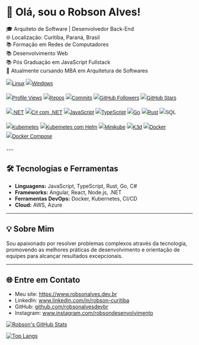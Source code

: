 # 👋 Olá, sou o Robson Alves!

🎓 Arquiteto de Software | Desenvolvedor Back-End  
🌐 Localização: Curitiba, Paraná, Brasil  
📚 Formação em Redes de Computadores  
📚 Desenvolvimento Web  
📚 Pós Graduação em JavaScript Fullstack  
🚀 Atualmente cursando MBA em Arquitetura de Softwares  

<div style="font-family: Arial, sans-serif; line-height: 1.8;">
  
[![Linux](https://img.shields.io/badge/Linux-FCC624?logo=linux&logoColor=black&style=flat-square)](https://www.kernel.org)
[![Windows](https://img.shields.io/badge/Windows-0078D6?logo=windows&logoColor=white&style=flat-square)](https://www.microsoft.com/pt-br/windows)

[![Profile Views](https://komarev.com/ghpvc/?username=robsonalvesdevbr&color=blue)](https://www.robsonalves.dev.br)
[![Repos](https://badges.pufler.dev/repos/robsonalvesdevbr)](https://www.robsonalves.dev.br)
[![Commits](https://badges.pufler.dev/commits/monthly/robsonalvesdevbr)](https://www.robsonalves.dev.br)
[![GitHub Followers](https://img.shields.io/github/followers/robsonalvesdevbr?style=social)](https://www.robsonalves.dev.br)
[![GitHub Stars](https://img.shields.io/github/stars/robsonalvesdevbr?style=social)](https://www.robsonalves.dev.br)

[![.NET](https://img.shields.io/badge/.NET-512BD4?logo=dotnet&logoColor=white&style=flat-square)](https://dotnet.microsoft.com/pt-br/)
[![C# com .NET](https://img.shields.io/badge/C%23%20com%20.NET-512BD4?logo=dotnet&logoColor=white&style=flat-square)](https://dotnet.microsoft.com/pt-br/)
[![JavaScript](https://img.shields.io/badge/JavaScript-F7DF1E?logo=javascript&logoColor=black&style=flat-square)](https://developer.mozilla.org/pt-BR/docs/Web/JavaScript)
[![TypeScript](https://img.shields.io/badge/TypeScript-007ACC?logo=typescript&logoColor=white&style=flat-square)](https://www.typescriptlang.org/)
[![Go](https://img.shields.io/badge/Go-00ADD8?logo=go&logoColor=white&style=flat-square)](https://go.dev/)
[![Rust](https://img.shields.io/badge/Rust-000000?logo=rust&logoColor=white&style=flat-square)](https://www.rust-lang.org/)
![SQL](https://img.shields.io/badge/SQL-336791?logo=postgresql&logoColor=white&style=flat-square)

[![Kubernetes](https://img.shields.io/badge/Kubernetes-326CE5?logo=kubernetes&logoColor=white&style=flat-square)](https://kubernetes.io)
[![Kubernetes com Helm](https://img.shields.io/badge/Kubernetes%20com%20Helm-0F1689?logo=helm&logoColor=white&style=flat-square)](https://helm.sh/)
[![Minikube](https://img.shields.io/badge/Minikube-FCC624?logo=kubernetes&logoColor=white&style=flat-square)](https://minikube.sigs.k8s.io/)
[![K3d](https://img.shields.io/badge/K3d-FF9900?logo=k3s&logoColor=white&style=flat-square)](https://k3d.io/stable/)
[![Docker](https://img.shields.io/badge/Docker-2496ED?logo=docker&logoColor=white&style=flat-square)](https://www.docker.com/)
[![Docker Compose](https://img.shields.io/badge/Docker%20Compose-2496ED?logo=docker&logoColor=white&style=flat-square)](https://www.docker.com/)

</div>
---

## 🛠️ Tecnologias e Ferramentas
- **Linguagens:** JavaScript, TypeScript, Rust, Go, C#
- **Frameworks:** Angular, React, Node.js, .NET
- **Ferramentas DevOps:** Docker, Kubernetes, CI/CD
- **Cloud:** AWS, Azure

---

## 💡 Sobre Mim
Sou apaixonado por resolver problemas complexos através da tecnologia, promovendo as melhores práticas de desenvolvimento e orientação de equipes para alcançar resultados excepcionais.

---

## 🌐 Entre em Contato
<ul>
  <li>Meu site: <a href="https://www.robsonalves.dev.br" target="_blank">https://www.robsonalves.dev.br</a></li>
  <li>LinkedIn: <a href="https://www.linkedin.com/in/robson-curitiba" target="_blank">www.linkedin.com/in/robson-curitiba</a></li>
  <li>GitHub: <a href="https://github.com/robsonalvesdevbr" target="_blank">github.com/robsonalvesdevbr</a></li>
  <li>Instagram: <a href="https://www.instagram.com/robsondesenvolvimento" target="_blank">www.instagram.com/robsondesenvolvimento</a></li>
</ul>


[![Robson's GitHub Stats](https://github-readme-stats.vercel.app/api?username=robsonalvesdevbr&show_icons=true&theme=radical)](https://www.robsonalves.dev.br)

[![Top Langs](https://github-readme-stats.vercel.app/api/top-langs/?username=robsonalvesdevbr&layout=compact&&langs_count=10&theme=radical)](https://www.robsonalves.dev.br)
